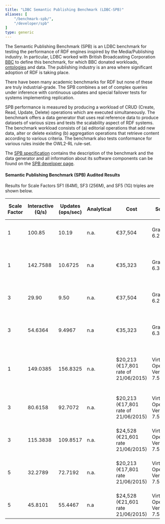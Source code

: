 ```yaml
---
title: "LDBC Semantic Publishing Benchmark (LDBC-SPB)"
aliases: [
    "/benchmark-spb/",
    "/developer/spb"
]
type: generic
---
```


The Semantic Publishing Benchmark (SPB) is an LDBC benchmark for testing the performance of RDF engines inspired by the Media/Publishing industry. In particular, LDBC worked with British Broadcasting Corporation [BBC](http://www.bbc.co.uk/blogs/internet/posts/Linked-Data-Connecting-together-the-BBCs-Online-Content) to define this benchmark, for which BBC donated workloads, [ontologies](https://github.com/ldbc/ldbc_spb_bm_2.0/tree/master/datasets_and_queries/ontologies) and data. The publishing industry is an area where significant adoption of RDF is taking place.

There have been many academic benchmarks for RDF but none of these are truly industrial-grade. The SPB  combines a set of complex queries under inference with continuous updates and special failover tests for systems implementing replication.

SPB performance is measured by producing a workload of CRUD (Create, Read, Update, Delete) operations which are executed simultaneously. The benchmark offers a data generator that uses real reference data to produce datasets of various sizes and tests the scalability aspect of RDF systems. The benchmark workload consists of (a) editorial operations that add new data, alter or delete existing (b) aggregation operations that retrieve content according to various criteria. The benchmark also tests conformance for various rules inside the OWL2-RL rule-set.

The [SPB specification](ldbc-spb-v2.0-specification.pdf) contains the description of the benchmark and the data generator and all information about its software components can be found on the [SPB developer page](/developer/spb).

#### Semantic Publishing Benchmark (SPB) Audited Results

Results for Scale Factors SF1 (64M), SF3 (256M), and SF5 (1G) triples are shown below.

| **Scale Factor** | **Interactive (Q/s)** | **Updates (ops/sec)** | **Analytical** | **Cost** | **Software** | **Hardware** | **Test Sponsor** | **Date** | **Full Disclosure Report**
| --| --| --| --| --| --| --| --| --| --
| 1 | 100.85 | 10.19 | n.a. | €37,504 | GraphDB EE 6.2 | Xeon1650v3 6-core 3.5Ghz 96GB RAM | [ONTOTEXT AD](https://www.ontotext.com/) | 2015/04/26 | [Full Disclosure Report](LDBC_SPB20_20150426_SF1_GraphDB-EE-6.2b.pdf)
| 1 | 142.7588 | 10.6725 | n.a | €35,323 | GraphDB SE 6.3 alpha | CPU Intel Xeon E5-1650 v3 3.5Ghz,15MB L3 cache, s2011 | [ONTOTEXT AD](https://www.ontotext.com/) | 2015/06/10 | [Full Disclosure Report](LDBC-SPB-64M-GraphDB-10062015.pdf)
| 3 | 29.90 | 9.50 | n.a. | €37,504 | GraphDB EE 6.2 | Xeon1650v3 6-core 3.5Ghz 96GB RAM | [ONTOTEXT AD](https://www.ontotext.com/) | 2015/04/26 | [Full Disclosure Report](LDBC_SPB20_20150426_SF3_GraphDB-EE-6.2b.pdf)
| 3 | 54.6364 | 9.4967 | n.a | €35,323 | GraphDB SE 6.3 alpha | CPU Intel Xeon E5-1650 v3 3.5Ghz,15MB L3 cache, s2011 | [ONTOTEXT AD](https://www.ontotext.com/) | 2015/06/10 | [Full Disclosure Report](LDBC-SPB-256M-GraphDB-10062015.pdf)
| 1 | 149.0385 | 156.8325 | n.a. | $20,213 (€17,801 rate of 21/06/2015) | Virtuoso Opensource Version 7.50.3213 | Intel Xeon E5-2630, 6x 2.30GHz, Sockel 2011, boxed, 192 GB RAM | [OpenLink Software](http://www.openlinksw.com/) | 2015/06/09 | [Full Disclosure Report](LDBC-SPB-64M-Virtuoso-09062015.pdf) 
| 3 | 80.6158 | 92.7072 | n.a. | $20,213 (€17,801 rate of 21/06/2015) | Virtuoso Opensource Version 7.50.3213 | Intel Xeon E5-2630, 6x 2.30GHz, Sockel 2011, boxed, 192 GB RAM | [OpenLink Software](http://www.openlinksw.com/) | 2015/06/09 | [Full Disclosure Report](LDBC-SPB-256M-Virtuoso-09062015.pdf)
| 3 | 115.3838 | 109.8517 | n.a. | $24,528 (€21,601 rate 21/06/2015) | Virtuoso Opensource Version 7.50.3213 | Amazon EC2, r3.8xlarge | [OpenLink Software](http://www.openlinksw.com/) | 2015/06/09 | [Full Disclosure Report](LDBC-SPB-256M-Virtuoso-EC2-09062015.pdf)
| 5 | 32.2789 | 72.7192 | n.a. | $20,213 (€17,801 rate 21/06/2015) | Virtuoso Opensource Version 7.50.3213 | Intel Xeon E5-2630, 6x 2.30GHz, Sockel 2011, boxed, 192 GB RAM | [OpenLink Software](http://www.openlinksw.com/) | 2015/06/09 | [Full Disclosure Report](LDBC-SPB-1G-Virtuoso-09062015.pdf)
| 5 | 45.8101 | 55.4467 | n.a | $24,528 (€21,601 rate 21/06/2015) | Virtuoso Opensource Version 7.50.3213 | Amazon EC2, r3.8xlarge | [OpenLink Software](http://www.openlinksw.com/) | 2015/06/10 | [Full Disclosure Report](LDBC-SPB-1G-Virtuoso-EC2-10062015.pdf)
